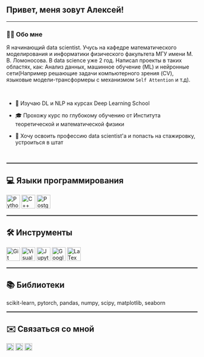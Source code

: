 ## Привет, меня зовут Алексей!  
<hr style="border: 1px blue;" />

### 👨‍💻 Обо мне  
Я начинающий data scientist. Учусь на кафедре математического моделирования и информатики физического факультета МГУ имени М. В. Ломоносова. В data science уже 2 год. Написал проекты в таких областях, как: Анализ данных, машинное обучение (ML) и нейронные сети(Например решающие задачи компьютерного зрения (CV), языковые модели-трансформеры с механизмом `Self Attention` и т.д). 

</br>

- 🧠 Изучаю DL и NLP на курсах Deep Learning School

- 🎓 Прохожу курс по глубокому обучению от Института теоретической и математической физики

- 🌱 Хочу освоить профессию data scientist'а и попасть на стажировку, устроиться в штат

</br>
<hr style="border: 1px solid gray;" />

## 💻 Языки программирования
<p align="left">
<a href="https://www.python.org/" target="_blank" rel="noreferrer"><img src="https://raw.githubusercontent.com/danielcranney/readme-generator/main/public/icons/skills/python-colored.svg" width="36" height="36" alt="Python" /></a>
<a href="https://docs.microsoft.com/en-us/cpp/?view=msvc-170" target="_blank" rel="noreferrer"><img src="https://raw.githubusercontent.com/danielcranney/readme-generator/main/public/icons/skills/cplusplus-colored.svg" width="36" height="36" alt="C++" /></a>
<a href="https://www.postgresql.org/" target="_blank" rel="noreferrer">
  <img src="https://upload.wikimedia.org/wikipedia/commons/2/29/Postgresql_elephant.svg" width="36" height="36" alt="PostgreSQL" />
</a>
</p>

<hr style="border: 1px solid gray;" />

## 🛠️ Инструменты
<p align="left">
<a href="https://git-scm.com/" target="_blank" rel="noreferrer"><img src="https://raw.githubusercontent.com/danielcranney/readme-generator/main/public/icons/skills/git-colored.svg" width="36" height="36" alt="Git" /></a>
<a href="https://code.visualstudio.com/" target="_blank" rel="noreferrer"><img src="https://raw.githubusercontent.com/danielcranney/readme-generator/main/public/icons/skills/visualstudiocode-colored.svg" width="36" height="36" alt="Visual Studio Code" /></a>
<a href="https://jupyter.org/" target="_blank" rel="noreferrer"><img src="imgs/jupyter.svg" width="36" height="36" alt="Jupyter"/></a>
<a href="https://colab.research.google.com/" target="_blank" rel="noreferrer"><img src="imgs/Google_Colaboratory_SVG_Logo.svg" width="36" height="36" alt="Google Colab" /></a>
<a href="https://www.latex-project.org/" target="_blank" rel="noreferrer"><img src="https://profilinator.rishav.dev/skills-assets/latex.png" height="36" alt="LaTex" /></a>
</p>

<hr style="border: 1px solid gray;" />

## 📚 Библиотеки
scikit-learn, pytorch, pandas, numpy, scipy, matplotlib, seaborn

<hr style="border: 1px solid gray;" />


## ✉️ Связаться со мной
<a href="https://t.me/iv_galkin" target="_blank" rel="noreferrer"><img src="https://img.shields.io/badge/iv__galkin-2CA5E0?style=for-the-badge&logo=telegram&logoColor=white" height="20" alt="Telegram" /></a>
<a href="mailto:ivanvgalkin@inbox.ru" target="_blank" rel="noreferrer"><img src="https://img.shields.io/badge/Mail.ru-005FF9?style=for-the-badge&logo=mail.ru&logoColor=white" height="20" alt="Mail ru" /></a>
<a href="https://github.com/iv-galkin" target="_blank" rel="noreferrer"><img src="https://img.shields.io/badge/github-%2324292e.svg?&style=for-the-badge&logo=github&logoColor=white" height="20" alt="github" style="margin-bottom: 5px;"/>
</a>
</div>  
 

<br/>
